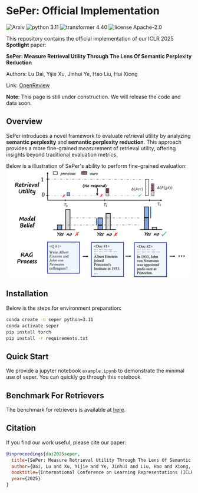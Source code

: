 # SePer: Official Implementation

![Arxiv](https://img.shields.io/badge/Arxiv-2503.01478-red.svg?style=plastic)
![python 3.11](https://img.shields.io/badge/python-3.11-royalblue.svg?style=plastic)
![transformer 4.40](https://img.shields.io/badge/transformer-4.40-green.svg?style=plastic)
![license Apache-2.0](https://img.shields.io/badge/license-Apache%202.0-inactive.svg?style=plastic)

This repository contains the official implementation of our ICLR 2025 **Spotlight** paper:

**SePer: Measure Retrieval Utility Through The Lens Of Semantic Perplexity Reduction**

Authors: Lu Dai, Yijie Xu, Jinhui Ye, Hao Liu, Hui Xiong

Link: [OpenReview](https://openreview.net/forum?id=ixMBnOhFGd)

**Note**: This page is still under construction. We will release the code and data soon.

## Overview

SePer introduces a novel framework to evaluate retrieval utility by analyzing **semantic perplexity** and **semantic perplexity reduction**. This approach provides a more fine-grained measurement of retrieval utility, offering insights beyond traditional evaluation metrics.

Below is a illustration of SePer's ability to perform fine-grained evaluation:
![illustration](./assets/illustration.png)


## Installation
Below is the steps for environment preparation:

```bash
conda create -n seper python=3.11
conda activate seper
pip install torch
pip install -r requirements.txt
```

## Quick Start
We provide a jupyter notebook `example.ipynb` to demonstrate the minimal use of seper. You can quickly go through this notebook.


## Benchmark For Retrievers

The benchmark for retrievers is available at [here](https://sepermetric.github.io/).

## Citation

If you find our work useful, please cite our paper:

```bibtex
@inproceedings{dai2025seper,
  title={SePer: Measure Retrieval Utility Through The Lens Of Semantic Perplexity Reduction},
  author={Dai, Lu and Xu, Yijie and Ye, Jinhui and Liu, Hao and Xiong, Hui},
  booktitle={International Conference on Learning Representations (ICLR)},
  year={2025}
}